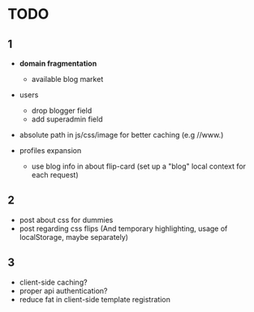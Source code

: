 TODO
=======

1
-------

- **domain fragmentation**
  - available blog market

- users
  - drop blogger field
  - add superadmin field

- absolute path in js/css/image for better caching (e.g //www.)

- profiles expansion
  - use blog info in about flip-card (set up a "blog" local context for each request)




2
-------

- post about css for dummies
- post regarding css flips (And temporary highlighting, usage of localStorage, maybe separately)



3
-------

- client-side caching?
- proper api authentication?
- reduce fat in client-side template registration